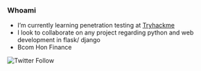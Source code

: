 ### Whoami

- I’m currently learning penetration testing at [Tryhackme](https://tryhackme.com/p/werkzeug)
- I look to collaborate on any project regarding python and web development in flask/ django
- Bcom Hon Finance 

![Twitter Follow](https://img.shields.io/twitter/follow/0xbeven)

